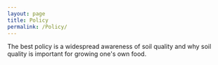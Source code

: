 ```yaml
---
layout: page
title: Policy
permalink: /Policy/
---
```



The best policy is a widespread awareness of soil quality and why soil quality is important for growing one's own food.